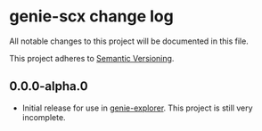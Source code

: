 # genie-scx change log

All notable changes to this project will be documented in this file.

This project adheres to [Semantic Versioning](http://semver.org/).

## 0.0.0-alpha.0
* Initial release for use in [genie-explorer](https://github.com/goto-bus-stop/genie-explorer). This project is still very incomplete.
